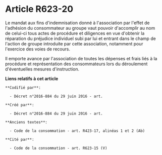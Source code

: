 # Article R623-20

Le mandat aux fins d'indemnisation donné à l'association par l'effet de l'adhésion du consommateur au groupe vaut pouvoir
d'accomplir au nom de celui-ci tous actes de procédure et diligences en vue d'obtenir la réparation du préjudice individuel
subi par lui et entrant dans le champ de l'action de groupe introduite par cette association, notamment pour l'exercice des
voies de recours.

Il emporte avance par l'association de toutes les dépenses et frais liés à la procédure et représentation des consommateurs
lors du déroulement d'éventuelles mesures d'instruction.

**Liens relatifs à cet article**

	**Codifié par**:

	  - Décret n°2016-884 du 29 juin 2016 - art.

	**Créé par**:

	  - Décret n°2016-884 du 29 juin 2016 - art.

	**Anciens textes**:

	  - Code de la consommation - art. R423-17, alinéas 1 et 2 (Ab)

	**Cité par**:

	  - Code de la consommation - art. R623-15 (V)
